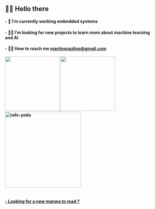  
 <h2> 🐱‍🚀 Hello there 

<h4>- 🌱 I’m currently working embedded systems
<h4>- 🐱‍💻 I’m looking for new projects to learn more about machine learning and AI
<h4>- 🐱‍👤 How to reach me  <a href="mailto:martinsraulino@gmail.com">martinsraulino@gmail.com
  
<div>
  <div style="display: inline_block"><br>
  <a href="https://github.com/Alphatyrant">
  <img height="180em" src="https://github-readme-stats.vercel.app/api?username=Alphatyrant&show_icons=true&theme=gotham&include_all_commits=true&count_private=true"/>
  <img height="180em" src="https://github-readme-stats.vercel.app/api/top-langs/?username=Alphatyrant&layout=compact&langs_count=7&theme=gotham"/>
  <img align="center"  alt="rafs-yoda" src="https://media.discordapp.net/attachments/855706938427834388/861781665504559105/03xbhgf1w7w51.gif" width="250">
  <div>
  <h4>  <br /><a align="right" href="https://leitor.net/manga/solo-leveling/170022/capitulo-1" > - Looking for a new manwa to read ?

    
##
